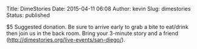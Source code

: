 Title: DimeStories
Date: 2015-04-11 06:08
Author: kevin
Slug: dimestories
Status: published

\$5 Suggested donation. Be sure to arrive early to grab a bite to eat/drink then join us in the back room. Bring your 3-minute story and a friend (http://dimestories.org/live-events/san-diego/).
